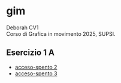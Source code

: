 # gim

Deborah CV1  
Corso di Grafica in movimento 2025, SUPSI.  


##  Esercizio 1 A

- [acceso-spento 2](https://debysalmi.github.io/gim/Esercizio_1A/acceso_spento_2.html)
- [acceso-spento 3](https://debysalmi.github.io/gim/Esercizio_1A/acceso_spento_3.html)
